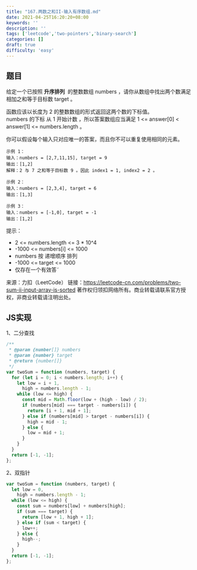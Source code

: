 ```yaml
---
title: "167.两数之和II-输入有序数组.md"
date: 2021-04-25T16:20:20+08:00
keywords: ''
description: ''
tags: ['leetcode','two-pointers','binary-search']
categories: []
draft: true
difficulty: 'easy'
---
```


## 题目

给定一个已按照 **升序排列**  的整数数组 numbers ，请你从数组中找出两个数满足相加之和等于目标数 target 。

函数应该以长度为 2 的整数数组的形式返回这两个数的下标值。  
numbers 的下标 从 1 开始计数 ，所以答案数组应当满足 1 <= answer[0] < answer[1] <= numbers.length 。

你可以假设每个输入只对应唯一的答案，而且你不可以重复使用相同的元素。

```
示例 1：
输入：numbers = [2,7,11,15], target = 9
输出：[1,2]
解释：2 与 7 之和等于目标数 9 。因此 index1 = 1, index2 = 2 。

示例 2：
输入：numbers = [2,3,4], target = 6
输出：[1,3]

示例 3：
输入：numbers = [-1,0], target = -1
输出：[1,2]
```

提示：

- 2 <= numbers.length <= 3 * 10^4
- -1000 <= numbers[i] <= 1000
- numbers 按 递增顺序 排列
- -1000 <= target <= 1000
- 仅存在一个有效答˜

来源：力扣（LeetCode）
链接：https://leetcode-cn.com/problems/two-sum-ii-input-array-is-sorted
著作权归领扣网络所有。商业转载请联系官方授权，非商业转载请注明出处。


## JS实现

1、二分查找

```javascript
/**
 * @param {number[]} numbers
 * @param {number} target
 * @return {number[]}
 */
var twoSum = function (numbers, target) {
  for (let i = 0; i < numbers.length; i++) {
    let low = i + 1,
      high = numbers.length - 1;
    while (low <= high) {
      const mid = Math.floor(low + (high - low) / 2);
      if (numbers[mid] === target - numbers[i]) {
        return [i + 1, mid + 1];
      } else if (numbers[mid] > target - numbers[i]) {
        high = mid - 1;
      } else {
        low = mid + 1;
      }
    }
  }
  return [-1, -1];
};
```

2、双指针

```javascript
var twoSum = function (numbers, target) {
  let low = 0,
    high = numbers.length - 1;
  while (low <= high) {
    const sum = numbers[low] + numbers[high];
    if (sum === target) {
      return [low + 1, high + 1];
    } else if (sum < target) {
      low++;
    } else {
      high--;
    }
  }
  return [-1, -1];
};
```
